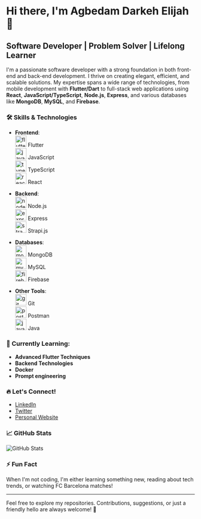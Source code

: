 # Hi there, I'm Agbedam Darkeh Elijah 👋

## Software Developer | Problem Solver | Lifelong Learner

I'm a passionate software developer with a strong foundation in both front-end and back-end development. I thrive on creating elegant, efficient, and scalable solutions. My expertise spans a wide range of technologies, from mobile development with **Flutter/Dart** to full-stack web applications using **React**, **JavaScript/TypeScript**, **Node.js**, **Express**, and various databases like **MongoDB**, **MySQL**, and **Firebase**.

### 🛠 Skills & Technologies

- **Frontend**:  
  <img src="https://cdn.jsdelivr.net/gh/devicons/devicon/icons/flutter/flutter-original.svg" height="30" alt="flutter logo" /> Flutter  
  <img src="https://cdn.jsdelivr.net/gh/devicons/devicon/icons/javascript/javascript-original.svg" height="30" alt="javascript logo" /> JavaScript  
  <img src="https://cdn.jsdelivr.net/gh/devicons/devicon/icons/typescript/typescript-original.svg" height="30" alt="typescript logo" /> TypeScript  
  <img src="https://cdn.jsdelivr.net/gh/devicons/devicon/icons/react/react-original.svg" height="30" alt="react logo" /> React

- **Backend**:  
  <img src="https://cdn.jsdelivr.net/gh/devicons/devicon/icons/nodejs/nodejs-original.svg" height="30" alt="nodejs logo" /> Node.js  
  <img src="https://cdn.jsdelivr.net/gh/devicons/devicon/icons/express/express-original.svg" height="30" alt="express logo" /> Express  
  <img src="https://cdn.jsdelivr.net/gh/devicons/devicon/icons/strapi/strapi-original.svg" height="30" alt="strapi logo" /> Strapi.js

- **Databases**:  
  <img src="https://cdn.jsdelivr.net/gh/devicons/devicon/icons/mongodb/mongodb-original.svg" height="30" alt="mongodb logo" /> MongoDB  
  <img src="https://cdn.jsdelivr.net/gh/devicons/devicon/icons/mysql/mysql-original.svg" height="30" alt="mysql logo" /> MySQL  
  <img src="https://cdn.jsdelivr.net/gh/devicons/devicon/icons/firebase/firebase-plain.svg" height="30" alt="firebase logo" /> Firebase  

- **Other Tools**:  
  <img src="https://cdn.jsdelivr.net/gh/devicons/devicon/icons/git/git-original.svg" height="30" alt="git logo" /> Git  
  <img src="https://cdn.jsdelivr.net/gh/devicons/devicon/icons/postman/postman-plain.svg" height="30" alt="postman logo" /> Postman  
  <img src="https://cdn.jsdelivr.net/gh/devicons/devicon/icons/java/java-original.svg" height="30" alt="java logo" /> Java

### 🌱 Currently Learning:
- **Advanced Flutter Techniques**
- **Backend Technologies**
- **Docker**
- **Prompt engineering**

### 🔥 Let's Connect!
- [LinkedIn](https://www.linkedin.com/in/elijah-dakerh-87a6a5216?utm_source=share&utm_campaign=share_via&utm_content=profile&utm_medium=android_app) 
- [Twitter](https://x.com/ElijahAgbedam?t=FkSMYfShNgWD8U5dXpdhjQ&s=09) 
- [Personal Website](https://portfolio-darkeh1807s-projects.vercel.app/)

### 📈 GitHub Stats
![GitHub Stats](https://github-readme-stats.vercel.app/api?username=Darkeh1807&show_icons=true&hide_title=true&hide=prs&count_private=true&theme=radical)

### ⚡ Fun Fact
When I'm not coding, I'm either learning something new, reading about tech trends, or watching FC Barcelona matches!

---
Feel free to explore my repositories. Contributions, suggestions, or just a friendly hello are always welcome! 🚀
